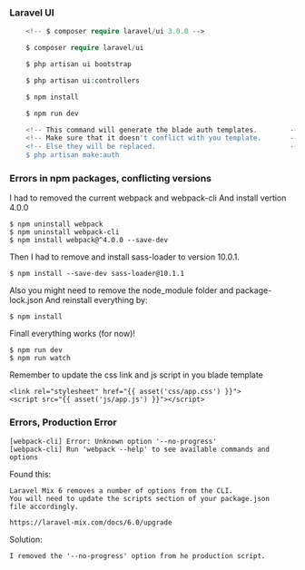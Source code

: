 ### Laravel UI
```php
    <!-- $ composer require laravel/ui 3.0.0 -->

    $ composer require laravel/ui 

    $ php artisan ui bootstrap

    $ php artisan ui:controllers

    $ npm install

    $ npm run dev

    <!-- This command will generate the blade auth templates.        -->
    <!-- Make sure that it doesn't conflict with you template.       -->
    <!-- Else they will be replaced.                                 -->
    $ php artisan make:auth
```

### Errors in npm packages, conflicting versions

I had to removed the current webpack and webpack-cli
And install vertion 4.0.0

    $ npm uninstall webpack
    $ npm uninstall webpack-cli
    $ npm install webpack@^4.0.0 --save-dev

Then I had to remove and install sass-loader to version 10.0.1.

    $ npm install --save-dev sass-loader@10.1.1

Also you might need to remove the node_module folder and package-lock.json
And reinstall everything by:

    $ npm install

Finall everything works (for now)!

    $ npm run dev
    $ npm run watch


Remember to update the css link and js script in you blade template

    <link rel="stylesheet" href="{{ asset('css/app.css') }}">
    <script src="{{ asset('js/app.js') }}"></script>



### Errors, Production Error

    [webpack-cli] Error: Unknown option '--no-progress'
    [webpack-cli] Run 'webpack --help' to see available commands and options

Found this:

    Laravel Mix 6 removes a number of options from the CLI. 
    You will need to update the scripts section of your package.json 
    file accordingly.

    https://laravel-mix.com/docs/6.0/upgrade

Solution:

    I removed the '--no-progress' option from he production script.